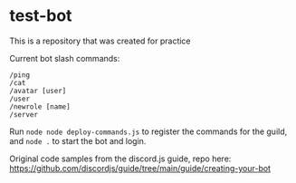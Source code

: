 # test-bot

This is a repository that was created for practice

Current bot slash commands:

```
/ping
/cat
/avatar [user]
/user
/newrole [name]
/server
```

Run `node node deploy-commands.js` to register the commands for the guild, and `node .` to start the bot and login.

Original code samples from the discord.js guide, repo here:
https://github.com/discordjs/guide/tree/main/guide/creating-your-bot
